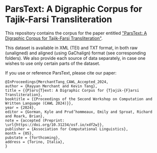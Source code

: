 # ParsText: A Digraphic Corpus for Tajik-Farsi Transliteration
This repository contains the corpus for the paper entitled ["ParsText: A Digraphic Corpus for Tajik-Farsi Transliteration"](https://doi.org/10.31234/osf.io/xdf2w). 

This dataset is available in XML (TEI) and TXT format, in both raw (unaligned) and aligned (using GaChalign) format (see corresponding folders). We also provide each source of data separately, in case one wishes to use only certain parts of the dataset.

If you use or reference ParsText, please cite our paper:

```
@InProceedings{MerchantTang_CAWL_Accepted_2024,
author = {Rayyan Merchant and Kevin Tang},
title = {{P}ars{T}ext: A Digraphic Corpus for {T}ajik-{F}arsi Transliteration},
booktitle = {{Proceedings of the Second Workshop on Computation and Written Language (CAWL 2024)}},
year = {2024},
editor = {Gorman, Kyle and Prud’hommeaux, Emily and Sproat, Richard and Roark, Brian},
note = {accepted (Preprint: \url{https://doi.org/10.31234/osf.io/xdf2w}},
publisher = {Association for Computational Linguistics},
month = {05},
pubstate = {forthcoming},
address = {Torino, Italia},
}
```
